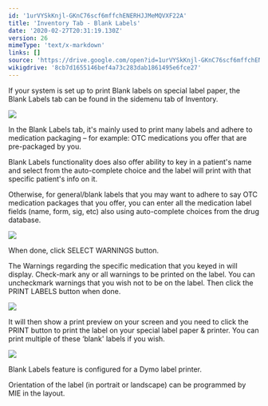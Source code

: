 ```yaml
---
id: '1urVYSkKnjl-GKnC76scf6mffchENERHJJMeMQVXF22A'
title: 'Inventory Tab - Blank Labels'
date: '2020-02-27T20:31:19.130Z'
version: 26
mimeType: 'text/x-markdown'
links: []
source: 'https://drive.google.com/open?id=1urVYSkKnjl-GKnC76scf6mffchENERHJJMeMQVXF22A'
wikigdrive: '8cb7d1655146bef4a73c283dab1861495e6fce27'
---
```

If your system is set up to print Blank labels on special label paper, the Blank Labels tab can be found in the sidemenu tab of Inventory.

![](../inventory-tab-blank-labels.assets/67ca7508f474be2d7b45b33d03b2ada4.png)

In the Blank Labels tab, it's mainly used to print many labels and adhere to medication packaging – for example: OTC medications you offer that are pre-packaged by you.

Blank Labels functionality does also offer ability to key in a patient's name and select from the auto-complete choice and the label will print with that specific patient's info on it.

Otherwise, for general/blank labels that you may want to adhere to say OTC medication packages that you offer, you can enter all the medication label fields (name, form, sig, etc) also using auto-complete choices from the drug database.

![](../inventory-tab-blank-labels.assets/69bce2cbab46a255f5b9f194f7130d2c.png)

When done, click SELECT WARNINGS button.

The Warnings regarding the specific medication that you keyed in will display. Check-mark any or all warnings to be printed on the label. You can uncheckmark warnings that you wish not to be on the label. Then click the PRINT LABELS button when done.

![](../inventory-tab-blank-labels.assets/a99820a60fb874ae13b074fb960878f4.png)

It will then show a print preview on your screen and you need to click the PRINT button to print the label on your special label paper & printer. You can print multiple of these ‘blank' labels if you wish.

![](../inventory-tab-blank-labels.assets/9f941ec37da0030ec6b62f34bb1d5de5.png)

Blank Labels feature is configured for a Dymo label printer.

Orientation of the label (in portrait or landscape) can be programmed by MIE in the layout.

